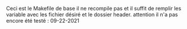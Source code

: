 Ceci est le Makefile de base
il ne recompile pas et il suffit de remplir les variable avec les fichier désiré et le dossier header.
attention il n'a pas encore été testé : 09-22-2021